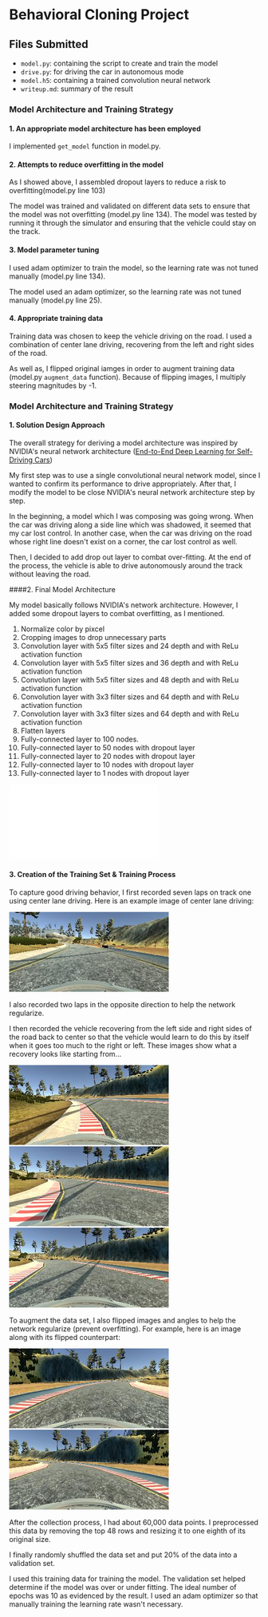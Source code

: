 # Behavioral Cloning Project

## Files Submitted

* `model.py`: containing the script to create and train the model
* `drive.py`: for driving the car in autonomous mode
* `model.h5`: containing a trained convolution neural network
* `writeup.md`: summary of the result


### Model Architecture and Training Strategy

#### 1. An appropriate model architecture has been employed

I implemented `get_model` function in model.py.

#### 2. Attempts to reduce overfitting in the model

As I showed above, I assembled dropout layers to reduce a risk to overfitting(model.py line 103)

The model was trained and validated on different data sets to ensure that the model was not overfitting (model.py line 134).
The model was tested by running it through the simulator and ensuring that the vehicle could stay on the track.

#### 3. Model parameter tuning

I used adam optimizer to train the model, so the learning rate was not tuned manually (model.py line 134).

The model used an adam optimizer, so the learning rate was not tuned manually (model.py line 25).

#### 4. Appropriate training data

Training data was chosen to keep the vehicle driving on the road. I used a combination of center lane driving, recovering from the left and right sides of the road.

As well as, I flipped original iamges in order to augment training data (model.py `augment_data` function). Because of flipping images, I multiply steering magnitudes by -1.

### Model Architecture and Training Strategy

#### 1. Solution Design Approach

The overall strategy for deriving a model architecture was inspired by NVIDIA's neural network architecture ([End\-to\-End Deep Learning for Self\-Driving Cars](https://devblogs.nvidia.com/parallelforall/deep-learning-self-driving-cars/))

My first step was to use a single convolutional neural network model, since I wanted to confirm its performance to drive appropriately.
After that, I modify the model to be close NVIDIA's neural network architecture step by step.

In the beginning, a model which I was composing was going wrong.
When the car was driving along a side line which was shadowed, it seemed that my car lost control.
In another case, when the car was driving on the road whose right line doesn't exist on a corner, the car lost control as well.

Then, I decided to add drop out layer to combat over-fitting.
At the end of the process, the vehicle is able to drive autonomously around the track without leaving the road.

####2. Final Model Architecture

My model basically follows NVIDIA's network architecture.
However, I added some dropout layers to combat overfitting, as I mentioned.

1. Normalize color by pixcel
2. Cropping images to drop unnecessary parts
3. Convolution layer with 5x5 filter sizes and 24 depth and with ReLu activation function
4. Convolution layer with 5x5 filter sizes and 36 depth and with ReLu activation function
5. Convolution layer with 5x5 filter sizes and 48 depth and with ReLu activation function
6. Convolution layer with 3x3 filter sizes and 64 depth and with ReLu activation function
7. Convolution layer with 3x3 filter sizes and 64 depth and with ReLu activation function
8. Flatten layers
9. Fully-connected layer to 100 nodes.
10. Fully-connected layer to 50 nodes with dropout layer
11. Fully-connected layer to 20 nodes with dropout layer
12. Fully-connected layer to 10 nodes with dropout layer
13. Fully-connected layer to 1 nodes with dropout layer

![network architecture](./images/model.py)

#### 3. Creation of the Training Set & Training Process

To capture good driving behavior, I first recorded seven laps on track one using center lane driving. Here is an example image of center lane driving:

![](./images/center_lane_driving.jpg)

I also recorded two laps in the opposite direction to help the network regularize.

I then recorded the vehicle recovering from the left side and right sides of the road back to center so that the vehicle would learn to do this by itself when it goes too much to the right or left. These images show what a recovery looks like starting from...

![](./images/recovery_1.jpg)
![](./images/recovery_2.jpg)
![](./images/recovery_3.jpg)

To augment the data set, I also flipped images and angles to help the network regularize (prevent overfitting). For example, here is an image along with its flipped counterpart:

![](./images/flipped.jpg)
![](./images/unflipped.jpg)

After the collection process, I had about 60,000 data points. I preprocessed this data by removing the top 48 rows and resizing it to one eighth of its original size.

I finally randomly shuffled the data set and put 20% of the data into a validation set.

I used this training data for training the model. The validation set helped determine if the model was over or under fitting. The ideal number of epochs was 10 as evidenced by the result. I used an adam optimizer so that manually training the learning rate wasn't necessary.
